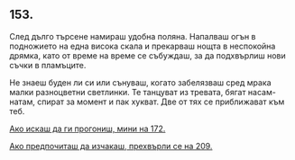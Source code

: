 ## 153.

След дълго търсене намираш удобна поляна. Напалваш огън в
подножието на една висока скала и прекарваш нощта в неспокойна
дрямка, като от време на време се събуждаш, за да подхвърлиш нови
съчки в пламъците.

Не знаеш буден ли си или сънуваш, когато забелязваш сред мрака
малки разноцветни светлинки. Те танцуват из тревата, бягат насам-
натам, спират за момент и пак хукват. Две от тях се приближават към
теб.

[Ако искаш да ги прогониш, мини на 172.](./172)

[Ако предпочиташ да изчакаш, прехвърли се на 209.](./209)
